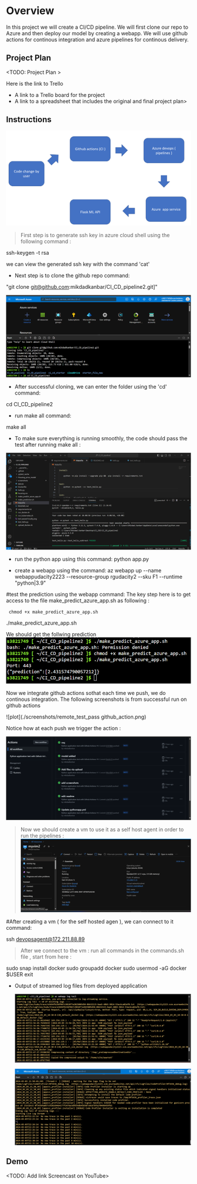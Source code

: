 # Overview

 
In this project we will create a  CI/CD pipeline. We will first clone our repo to Azure and then deploy our model by creating a webapp. We will use github actions for continous integration and azure pipelines for continous delivery.
## Project Plan
<TODO: Project Plan > 

Here is the link to Trello
* A link to a Trello board for the project
* A link to a spreadsheet that includes the original and final project plan>

## Instructions

 ![plot](./screenshots/flow.png)

 
> First step is to generate ssh key in azure cloud shell using the following command : 
 
ssh-keygen -t rsa

we can view the generated ssh key with the command 'cat' 

- Next step is to clone the github repo command:

"git clone git@github.com:mikdadkanbar/CI_CD_pipeline2.git]"

 ![plot](./screenshots/git_clone.png)

- After successful cloning, we can enter the folder using the 'cd' command:  

cd CI_CD_pipeline2
 
- run make all command: 

make all

- To make sure everything is running smoothly, the code should pass the test after running make all : 

 ![plot](./screenshots/test_pass_after_makefile.png)


- run the python app using this command: 
python app.py
 
- create a webapp using the command: 
az webapp up --name webappudacity2223 --resource-group rgudacity2 --sku F1 --runtime "python|3.9"

#test the prediction using the webapp command: 
The key step here is to get access to the file make_predict_azure_app.sh as following : 

     chmod +x make_predict_azure_app.sh
./make_predict_azure_app.sh

We should get the follwing prediction 
 ![plot](./screenshots/prediction_returned.png)

Now we integrate github actions sothat each time we push, we do continous integration. The following screenshots is from successful run on github actions 

 ![plot](./screenshots/remote_test_pass github_action.png)

 Notice how at each push we trigger the action : 

 ![plot](./screenshots/github_actions2.png)


> Now we should create a vm to use it as a self host agent in order to run the pipelines : 
 ![plot](./screenshots/vm.png)

#After creating a vm (  for the self hosted agen ), we can connect to it command: 

ssh devopsagent@172.211.88.89

> After we connect to the vm : run all commands in the commands.sh  file , start from here :  

 sudo snap install docker
sudo groupadd docker
sudo usermod -aG docker $USER
exit


  
 

* Output of streamed log files from deployed application
 
  ![plot](./screenshots/log_stream.png)

  ![plot](./screenshots/log_stream2.png)
## Demo 

<TODO: Add link Screencast on YouTube>


